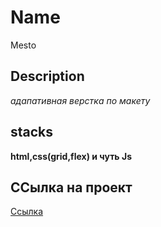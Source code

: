 # Name
Mesto

## Description
*адапативная верстка по макету*

## stacks
**html,css(grid,flex) и чуть Js**

## ССылка на проект
[Ссылка](https://z216ero.github.io/mesto-project/) 